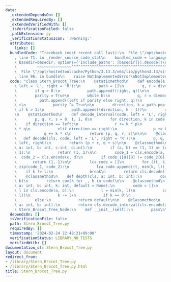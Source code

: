 ```yaml
---
data:
  _extendedDependsOn: []
  _extendedRequiredBy: []
  _extendedVerifiedWith: []
  _isVerificationFailed: false
  _pathExtension: py
  _verificationStatusIcon: ':warning:'
  attributes:
    links: []
  bundledCode: "Traceback (most recent call last):\n  File \"/opt/hostedtoolcache/Python/3.13.3/x64/lib/python3.13/site-packages/onlinejudge_verify/documentation/build.py\"\
    , line 71, in _render_source_code_stat\n    bundled_code = language.bundle(stat.path,\
    \ basedir=basedir, options={'include_paths': [basedir]}).decode()\n          \
    \         ~~~~~~~~~~~~~~~^^^^^^^^^^^^^^^^^^^^^^^^^^^^^^^^^^^^^^^^^^^^^^^^^^^^^^^^^^^^^^^^^^\n\
    \  File \"/opt/hostedtoolcache/Python/3.13.3/x64/lib/python3.13/site-packages/onlinejudge_verify/languages/python.py\"\
    , line 96, in bundle\n    raise NotImplementedError\nNotImplementedError\n"
  code: "class Stern_Brocot_Tree:\n    @staticmethod\n    def encode(a: int, b: int,\
    \ left = 'L', right = 'R'):\n        path = []\n        q, r = divmod(a, b)\n\
    \        if q > 0:\n            path.append((right, q))\n\n        a, b = b, r\n\
    \        parity = True\n        while b:\n            q, r = divmod(a, b)\n  \
    \          path.append((left if parity else right, q))\n            a, b = b,\
    \ r\n            parity ^= True\n\n        direction, k = path.pop()\n       \
    \ if k > 1:\n            path.append((direction, k - 1))\n        return path\n\
    \n    @staticmethod\n    def decode_interval(code, left = 'L', right = 'R'):\n\
    \        p, q, r, s = 0, 1, 1, 0\n        for direction, k in code:\n        \
    \    if direction == left:\n                r += k * p\n                s += k\
    \ * q\n            elif direction == right:\n                p += k * r\n    \
    \            q += k * s\n        return (p, q, r, s)\n\n\n    @classmethod\n \
    \   def decode(cls, code, left = 'L', right = 'R'):\n        p, q, r, s = cls.decode_interval(code,\
    \ left, right)\n        return (p + r, q + s)\n\n    @classmethod\n    def lowest_common_ancestor(cls,\
    \ a: int, b: int, c:int, d:int):\n        if (a, b) == (1, 1) or (c, d) == (1,\
    \ 1):\n            return (1, 1)\n\n        code_1 = cls.encode(a, b)\n      \
    \  code_2 = cls.encode(c, d)\n        if code_1[0][0] != code_2[0][0]:\n     \
    \       return (1, 1)\n\n        lca_code = []\n        for ((t, k), (_, l)) in\
    \ zip(code_1, code_2):\n            lca_code.append((t, min(k, l)))\n        \
    \    if k != l:\n                break\n        return cls.decode(lca_code)\n\n\
    \    @classmethod\n    def depth(cls, a: int, b: int):\n        code = cls.encode(a,\
    \ b)\n        return sum(k for _, k in code)\n\n    @classmethod\n    def ancestor(cls,\
    \ a: int, b: int, k: int, default = None):\n        code = []\n        for direction,\
    \ l in cls.encode(a, b):\n            l = min(k, l)\n            code.append((direction,\
    \ l))\n            k -= l\n            if k == 0:\n                return cls.decode(code)\n\
    \        else:\n            return default\n\n    @classmethod\n    def range(cls,\
    \ a: int, b: int):\n        return cls.decode_interval(cls.encode(a, b))\n\nclass\
    \ Stern_Brocot_Tree_Node:\n    def __init__(self):\n        pass\n"
  dependsOn: []
  isVerificationFile: false
  path: Stern_Brocot_Tree.py
  requiredBy: []
  timestamp: '2024-02-24 22:48:21+09:00'
  verificationStatus: LIBRARY_NO_TESTS
  verifiedWith: []
documentation_of: Stern_Brocot_Tree.py
layout: document
redirect_from:
- /library/Stern_Brocot_Tree.py
- /library/Stern_Brocot_Tree.py.html
title: Stern_Brocot_Tree.py
---
```

